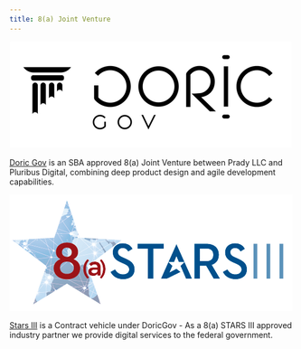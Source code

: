 ```yaml
---
title: 8(a) Joint Venture
---
```

<div class="row">
  <div class="col col-12 col-lg-6 text-center">
    <img src="/img/partnerships/doric-gov.png" alt="DoricGov logo" />
  </div>
  <div class="col col-12 col-lg-6">
    <p class="pl-3"><a href="http://doricgov.com">Doric Gov</a> is an SBA approved 8(a) Joint Venture between Prady LLC and Pluribus Digital, combining deep product design and agile development capabilities.</p>
  </div>
</div>
<div class="row">
  <div class="col col-12 col-md-6 text-center">
    <img src="/img/partnerships/GSA-STARS-III-logo.png" alt="Stars 3 logo" />
  </div>
  <div class="col col-12 col-md-6">
    <p class="pl-3"><a href="http://doricgov.com">Stars III</a> is a Contract vehicle under DoricGov -  As a 8(a) STARS III approved industry partner we provide digital services to the federal government.</p>
  </div>
</div>